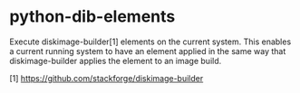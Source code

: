 python-dib-elements
===================

Execute diskimage-builder[1] elements on the current system.  This enables a
current running system to have an element applied in the same way that
diskimage-builder applies the element to an image build.

[1] https://github.com/stackforge/diskimage-builder
